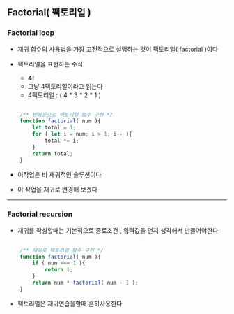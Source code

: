 ## Factorial( 팩토리얼 )

### Factorial loop

- 재귀 함수의 사용법을 가장 고전적으로 설명하는 것이 팩토리얼( factorial )이다


- 팩토리얼을 표현하는 수식
  - **4!**
  - 그냥 4팩토리얼이라고 읽는다
  - 4팩토리얼 : ( 4 * 3 * 2 * 1 )

````javascript
    
    /** 반복문으로 팩토리얼 함수 구현 */
    function factorial( num ){
        let total = 1;
        for ( let i = num; i > 1; i-- ){
            total *= i;
        }
        return total;
    }

````

- 이작업은 비 재귀적인 솔루션이다


- 이 작업을 재귀로 변경해 보겠다

---

### Factorial recursion

- 재귀를 작성할때는 기본적으로 종료조건 , 입력값을 먼저 생각해서 만들어야한다

````javascript
    
    /** 재귀로 팩토리얼 함수 구현 */
    function factorial( num ){
        if ( num === 1 ){
            return 1;
        }
        return num * factorial( num - 1 );
    }

````

- 팩토리얼은 재귀연습을할때 흔히사용한다